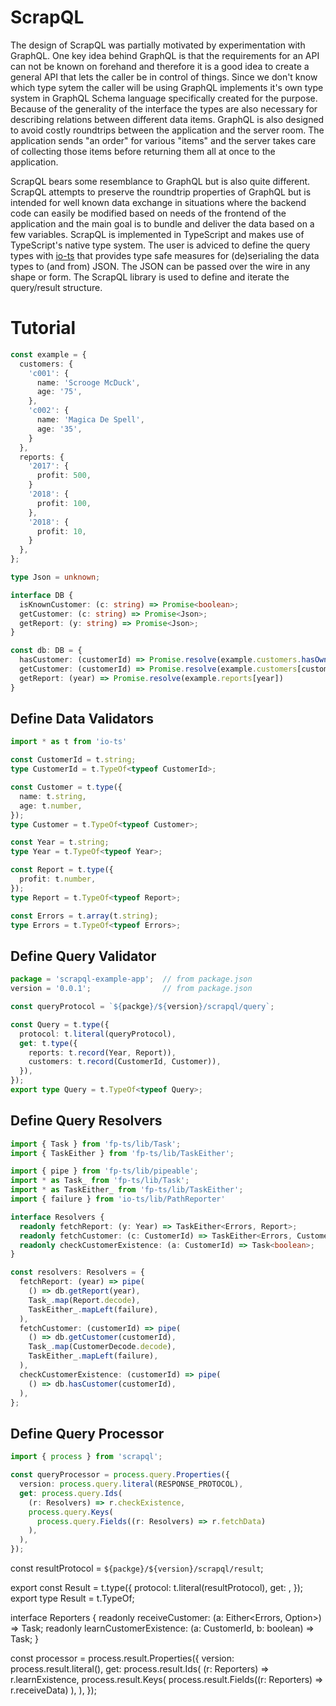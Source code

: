 # ScrapQL

The design of ScrapQL was partially motivated by experimentation with GraphQL. One key idea behind GraphQL is that the requirements for an API can not be known on forehand and therefore it is a good idea to create a general API that lets the caller be in control of things. Since we don't know which type sytem the caller will be using GraphQL implements it's own type system in GraphQL Schema language specifically created for the purpose. Because of the generality of the interface the types are also necessary for describing relations between different data items. GraphQL is also designed to avoid costly roundtrips between the application and the server room. The application sends "an order" for various "items" and the server takes care of collecting those items before returning them all at once to the application.

ScrapQL bears some resemblance to GraphQL but is also quite different. ScrapQL attempts to preserve the roundtrip properties of GraphQL but is intended for well known data exchange in situations where the backend code can easily be modified based on needs of the frontend of the application and the main goal is to bundle and deliver the data based on a few variables. ScrapQL is implemented in TypeScript and makes use of TypeScript's native type system. The user is adviced to define the query types with [io-ts](https://github.com/gcanti/io-ts) that provides type safe measures for (de)serialing the data types to (and from) JSON. The JSON can be passed over the wire in any shape or form. The ScrapQL library is used to define and iterate the query/result structure.

# Tutorial

```typescript
const example = {
  customers: {
    'c001': {
      name: 'Scrooge McDuck',
      age: '75',
    },
    'c002': {
      name: 'Magica De Spell',
      age: '35',
    }
  },
  reports: {
    '2017': {
      profit: 500,
    }
    '2018': {
      profit: 100,
    },
    '2018': {
      profit: 10,
    }
  },
};

type Json = unknown;

interface DB {
  isKnownCustomer: (c: string) => Promise<boolean>;
  getCustomer: (c: string) => Promise<Json>;
  getReport: (y: string) => Promise<Json>;
}

const db: DB = {
  hasCustomer: (customerId) => Promise.resolve(example.customers.hasOwnPropert(customerID))
  getCustomer: (customerId) => Promise.resolve(example.customers[customerId])
  getReport: (year) => Promise.resolve(example.reports[year])
}


```


## Define Data Validators

```typescript
import * as t from 'io-ts'

const CustomerId = t.string;
type CustomerId = t.TypeOf<typeof CustomerId>;

const Customer = t.type({
  name: t.string,
  age: t.number,
});
type Customer = t.TypeOf<typeof Customer>;

const Year = t.string;
type Year = t.TypeOf<typeof Year>;

const Report = t.type({
  profit: t.number,
});
type Report = t.TypeOf<typeof Report>;

const Errors = t.array(t.string);
type Errors = t.TypeOf<typeof Errors>;
```

## Define Query Validator

```typescript
package = 'scrapql-example-app';  // from package.json
version = '0.0.1';                // from package.json

const queryProtocol = `${packge}/${version}/scrapql/query`;

const Query = t.type({
  protocol: t.literal(queryProtocol),
  get: t.type({
    reports: t.record(Year, Report)),
    customers: t.record(CustomerId, Customer)),
  }),
});
export type Query = t.TypeOf<typeof Query>;
```

## Define Query Resolvers

```typescript
import { Task } from 'fp-ts/lib/Task';
import { TaskEither } from 'fp-ts/lib/TaskEither';

import { pipe } from 'fp-ts/lib/pipeable';
import * as Task_ from 'fp-ts/lib/Task';
import * as TaskEither_ from 'fp-ts/lib/TaskEither';
import { failure } from 'io-ts/lib/PathReporter'

interface Resolvers {
  readonly fetchReport: (y: Year) => TaskEither<Errors, Report>;
  readonly fetchCustomer: (c: CustomerId) => TaskEither<Errors, Customer>;
  readonly checkCustomerExistence: (a: CustomerId) => Task<boolean>;
}

const resolvers: Resolvers = {
  fetchReport: (year) => pipe(
    () => db.getReport(year),
    Task_.map(Report.decode),
    TaskEither_.mapLeft(failure),
  ),
  fetchCustomer: (customerId) => pipe(
    () => db.getCustomer(customerId),
    Task_.map(CustomerDecode.decode),
    TaskEither_.mapLeft(failure),
  ),
  checkCustomerExistence: (customerId) => pipe(
    () => db.hasCustomer(customerId),
  ),
};
```


## Define Query Processor

```typescript
import { process } from 'scrapql';

const queryProcessor = process.query.Properties({
  version: process.query.literal(RESPONSE_PROTOCOL),
  get: process.query.Ids(
    (r: Resolvers) => r.checkExistence,
    process.query.Keys(
      process.query.Fields((r: Resolvers) => r.fetchData)
    ),
  ),
});
```





const resultProtocol = `${packge}/${version}/scrapql/result`;

export const Result = t.type({
  protocol: t.literal(resultProtocol),
  get: ,
});
export type Result = t.TypeOf<typeof Result>;



interface Reporters {
  readonly receiveCustomer: (a: Either<Errors, Option<Customer>>) => Task<void>;
  readonly learnCustomerExistence: (a: CustomerId, b: boolean) => Task<void>;
}

const processor = process.result.Properties({
  version: process.result.literal(),
  get: process.result.Ids(
    (r: Reporters) => r.learnExistence,
    process.result.Keys(
      process.result.Fields((r: Reporters) => r.receiveData)
    ),
  ),
});
```
